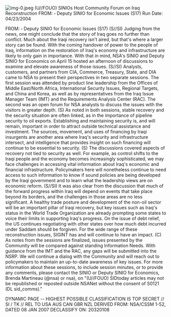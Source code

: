 ![img-0.jpeg](img-0.jpeg)
(U//FOUO) SINIOs Host Community Forum on Iraq Reconstruction
FROM: $\square$
Deputy SINIO for Economic Issues (S17)
Run Date: 04/23/2004

FROM: $\square$
Deputy SINIO for Economic Issues (S17)
(S//SI) Judging from the news, one might conclude that the story of Iraq goes no further than conflict. Much about the Iraqi recovery isn't aired, but that's where a larger story can be found. With the coming handover of power to the people of Iraq, information on the restoration of Iraq's economy and infrastructure are likely to only gain in importance. With that in mind, NSA's SINIO and Deputy SINIO for Economics on April 15 hosted an afternoon of discussions to examine and elevate awareness of those issues.
(S//SI) Analysts, customers, and partners from CIA, Commerce, Treasury, State, and DIA came to NSA to present their perspectives in two separate sessions. The first session was attended by product line leadership from the Offices of Middle East/North Africa, International Security Issues, Regional Targets, and China and Korea, as well as by representatives from the Iraq Issue Manager Team (IMT) and the Requirements Analysis Center (RAC). The second was an open forum for NSA analysts to discuss the issues with the visitors in greater depth.
(S) As noted in both sessions, stable recovery and the security situation are often linked, as in the importance of pipeline security to oil exports. Establishing and maintaining security is, and will remain, important in order to attract outside technical assistance and investment. The sources, movement, and uses of financing by Iraqi insurgents are another area where Iraq's security and infrastructure intersect, and intelligence that provides insight on such financing will continue to be essential to security.
(S) The discussions covered aspects of recovery not tied to security as well. For example, as control shifts to the Iraqi people and the economy becomes increasingly sophisticated, we may face challenges in accessing vital information about Iraq's economic and financial infrastructure. Policymakers here will nonetheless continue to need access to such information to know if sound policies are being developed by the Iraqi government and to learn what the leadership views are on economic reform.
(S//SI) It was also clear from the discussion that much of the forward progress within Iraq will depend on events that take place beyond its borders, and the challenges in those areas are no less significant. A healthy trade posture and development of the non-oil sector will be an important pillar of Iraqi recovery, but key issues such as Iraq's status in the World Trade Organization are already prompting some states to voice their limits in supporting Iraq's progress. On the issue of debt relief, the US continues negotiating with other states over how much debt incurred under Saddam should be forgiven. For the wide range of these reconstruction issues, SIGINT has and will continue to have an impact.
(C) As notes from the sessions are finalized, issues presented by the Community will be compared against standing Information Needs. With guidance from the IMT and the RAC, any gaps will be submitted into the NSRP. We will continue a dialog with the Community and will reach out to policymakers to maintain an up-to-date awareness of key issues. For more information about these sessions, to include session minutes, or to provide any comments, please contact the SINIO or Deputy SINIO for Economics, Brenda Martineau (@nsa) or nsa), on
"(U//FOUO) SIDtoday articles may not be republished or reposted outside NSANet without the consent of S0121 (DL sid_comms)."

DYNAMIC PAGE -- HIGHEST POSSIBLE CLASSIFICATION IS
TOP SECRET // SI / TK // REL TO USA AUS CAN GBR NZL
DERIVED FROM: NSA/CSSM 1-52, DATED 08 JAN 2007 DECLASSIFY ON: 20320108
